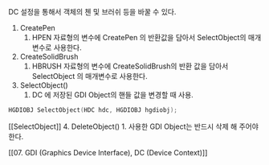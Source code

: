 DC 설정을 통해서 객체의 첸 및 브러쉬 등을 바꿀 수 있다.

1. CreatePen
	1. HPEN 자료형의 변수에 CreatePen  의 반환값을 담아서 SelectObject의 매개변수로 사용한다.  
2. CreateSolidBrush
	1. HBRUSH 자료형의 변수에 CreateSolidBrush의 반환 값을 담아서 SelectObject 의 매개변수로 사용한다.
3. SelectObject()
	1. DC 에 저장된 GDI Object의 핸들 값을 변경할 때 사용.
```c++
HGDIOBJ SelectObject(HDC hdc, HGDIOBJ hgdiobj);
```
[[SelectObject]]
4. DeleteObject()
	1.  사용한 GDI Object는 반드시 삭제 해 주어야 한다. 

[[07. GDI (Graphics Device Interface), DC (Device Context)]]